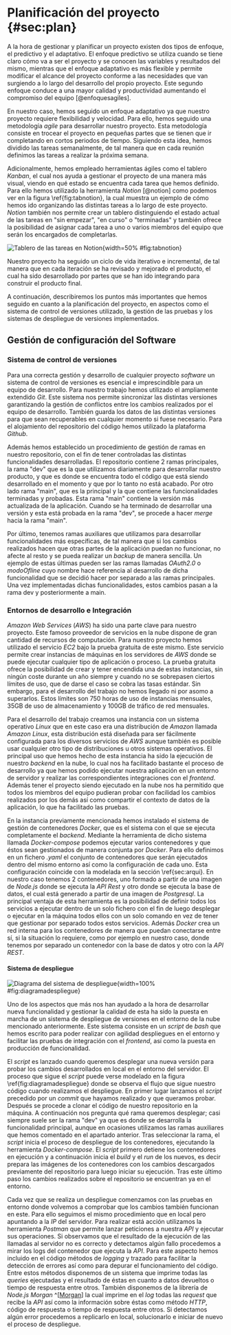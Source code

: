 # Planificación del proyecto {#sec:plan}

A la hora de gestionar y planificar un proyecto existen dos tipos de enfoque, el predictivo y el adaptativo. El enfoque predictivo se utiliza cuando se tiene claro cómo va a ser el proyecto y se conocen las variables y resultados del mismo, mientras que el enfoque adaptativo es más flexible y permite modificar el alcance del proyecto conforme a las necesidades que van surgiendo a lo largo del desarrollo del propio proyecto. Este segundo enfoque conduce a una mayor calidad y productividad aumentando el compromiso del equipo [@enfoquesagiles]. 

En nuestro caso, hemos seguido un enfoque adaptativo ya que nuestro proyecto requiere flexibilidad y velocidad. Para ello, hemos seguido una metodología *agile* para desarrollar nuestro proyecto. Esta metodología consiste en trocear el proyecto en pequeñas partes que se tienen que ir completando en cortos periodos de tiempo. Siguiendo esta idea, hemos dividido las tareas semanalmente, de tal manera que en cada reunión definimos las tareas a realizar la próxima semana.

Adicionalmente, hemos empleado herramientas ágiles como el tablero *Kanban*, el cual nos ayuda a gestionar el proyecto de una manera más visual, viendo en qué estado se encuentra cada tarea que hemos definido. Para ello hemos utilizado la herramienta *Notion* [@notion] como podemos ver en la figura \ref{fig:tabnotion}, la cual muestra un ejemplo de cómo hemos ido organizando las distintas tareas a lo largo de este proyecto. *Notion* también nos permite crear un tablero distinguiendo el estado actual de las tareas en "sin empezar", "en curso" o "terminadas" y también ofrece la posibilidad de asignar cada tarea a uno o varios miembros del equipo que serán los encargados de completarlas.

![Tablero de las tareas en Notion](img/tabnotion.png){width=50% #fig:tabnotion}

Nuestro proyecto ha seguido un ciclo de vida iterativo e incremental, de tal manera que en cada iteración se ha revisado y mejorado el producto, el cual ha sido desarrollado por partes que se han ido integrando para construir el producto final.

A continuación, describiremos los puntos más importantes que hemos seguido en cuanto a la planificación del proyecto, en aspectos como el sistema de control de versiones utilizado, la gestión de las pruebas y los sistemas de despliegue de versiones implementados.  

## Gestión de configuración del Software

### Sistema de control de versiones

Para una correcta gestión y desarrollo de cualquier proyecto *software* un sistema de control de versiones es esencial e imprescindible para un equipo de desarrollo. Para nuestro trabajo hemos utilizado el ampliamente extendido *Git*. Este sistema nos permite sincronizar las distintas versiones garantizando la gestión de conflictos  entre los cambios realizados por el equipo de desarrollo. También guarda los datos de las distintas versiones para que sean recuperables en cualquier momento si fuese necesario. Para el alojamiento del repositorio del código hemos utilizado la plataforma *Github*. 

Además hemos establecido un procedimiento de gestión de ramas en nuestro repositorio, con el fin de tener controladas las distintas funcionalidades desarrolladas. El repositorio contiene 2 ramas principales, la rama "dev" que es  la que utilizamos diariamente para desarrollar nuestro producto, y que es donde se encuentra todo el código que está siendo desarrollado en el momento y que por lo tanto no está acabado. Por otro lado rama "main", que es la principal y la que contiene las funcionalidades terminadas y probadas. Esta rama "main" contiene la versión más actualizada de la aplicación. Cuando se ha terminado de desarrollar una versión y esta está probada en la rama "dev", se procede a hacer *merge* hacia la rama "main".

Por último, tenemos ramas auxiliares que utilizamos para desarrollar funcionalidades más específicas, de tal manera que si los cambios realizados hacen que otras partes de la aplicación puedan no funcionar, no afecte al resto y se pueda realizar un *backup* de manera sencilla. Un ejemplo de estas últimas pueden ser las ramas llamadas *OAuth2.0* o *modoOfline* cuyo nombre hace referencia al desarrollo de dicha funcionalidad que se decidió hacer por separado a las ramas principales. Una vez implementadas dichas funcionalidades, estos cambios pasan a la rama dev y posteriormente a main.

### Entornos de desarrollo e Integración

*Amazon Web Services* (*AWS*) ha sido una parte clave para nuestro proyecto. Este famoso proveedor de servicios en la nube dispone de gran cantidad de recursos de computación. Para nuestro proyecto hemos utilizado el servicio *EC2* bajo la prueba gratuita de este mismo. Este servicio permite crear instancias de máquinas en los servidores de *AWS* donde se puede ejecutar cualquier tipo de aplicación o proceso. La prueba gratuita ofrece la posibilidad de crear y tener encendida una de estas instancias, sin ningún coste durante un año siempre y cuando no se sobrepasen ciertos límites de uso, que de darse el caso se cobra las tasas estándar. Sin embargo, para el desarrollo del trabajo no hemos llegado ni por asomo a superarlos. Estos límites son 750 horas de uso de instancias mensuales, 35GB de uso de almacenamiento y 100GB de tráfico de red mensuales.

Para el desarrollo del trabajo creamos una instancia con un sistema operativo *Linux* que en este caso era una distribución de *Amazon* llamada *Amazon Linux*, esta distribución está diseñada para ser fácilmente configurada para los diversos servicios de *AWS* aunque también es posible usar cualquier otro tipo de distribuciones u otros sistemas operativos. El principal uso que hemos hecho de esta instancia ha sido la ejecución de nuestro *backend* en la nube, lo cual nos ha facilitado bastante el proceso de desarrollo ya que hemos podido ejecutar nuestra aplicación en un entorno de servidor y realizar las correspondientes integraciones con el *frontend*. Además tener el proyecto siendo ejecutado en la nube nos ha permitido que todos los miembros del equipo pudieran probar con facilidad los cambios realizados por los demás así como compartir el contexto de datos de la aplicación, lo que ha facilitado las pruebas.

En la instancia previamente mencionada hemos instalado el sistema de gestión de contenedores *Docker*, que es el sistema con el que se ejecuta completamente el *backend*. Mediante la herramienta de dicho sistema llamada *Docker-compose* podemos ejecutar varios contenedores y que éstos sean gestionados de manera conjunta por *Docker*. Para ello definimos en un fichero *.yaml* el conjunto de contenedores que serán ejecutados dentro del mismo entorno así como la configuración de cada uno. Esta configuración coincide con la modelada en la sección \ref{sec:arqui}. En nuestro caso tenemos 2 contenedores, uno formado a partir de una imagen de *Node.js* donde se ejecuta la *API Rest* y otro donde se ejecuta la base de datos, el cual está generado a partir de una imagen de *Postgresql*. La principal ventaja de esta herramienta es la posibilidad de definir todos los servicios a ejecutar dentro de un solo fichero con el fin de luego desplegar o ejecutar en la máquina todos ellos con un solo comando en vez de tener que gestionar por separado todos estos servicios. Además *Docker* crea un red interna para los contenedores de manera que puedan conectarse entre sí, si la situación lo requiere, como por ejemplo en nuestro caso, donde tenemos por separado un contenedor con la base de datos y otro con la *API REST*.

#### Sistema de despliegue

![Diagrama del sistema de despliegue](img/pipelinedespliege.png){width=100% #fig:diagramadespliegue}

Uno de los aspectos que más nos han ayudado a la hora de desarrollar nueva funcionalidad y gestionar la calidad de esta ha sido la puesta en marcha de un sistema de despliegue de versiones en el entorno de la nube mencionado anteriormente. Este sistema consiste en un *script* de *bash* que hemos escrito para poder realizar con agilidad despliegues en el entorno y facilitar las pruebas de integración con el *frontend*, así como la puesta en producción de funcionalidad. 

El *script* es lanzado cuando queremos desplegar una nueva versión para probar los cambios desarrollados en local en el entorno del servidor. El proceso que sigue el *script* puede verse modelado en la figura \ref{fig:diagramadespliegue} donde se observa el flujo que sigue nuestro código cuando realizamos el despliegue. En primer lugar lanzamos el *script* precedido por un *commit* que hayamos realizado y que queramos probar. Después se procede a clonar el código de nuestro repositorio en la máquina. A continuación nos pregunta qué rama queremos desplegar; casi siempre suele ser la rama "dev" ya que es donde se desarrolla la funcionalidad principal, aunque en ocasiones utilizamos las ramas auxiliares que hemos comentado en el apartado anterior. Tras seleccionar la rama, el *script* inicia el proceso de despliegue de los contenedores, ejecutando la herramienta *Docker-compose*. El *script* primero detiene los contenedores en ejecución y a continuación inicia el *build* y el *run* de los nuevos, es decir prepara las imágenes de los contenedores con los cambios descargados previamente del repositorio para luego iniciar su ejecución. Tras este último paso los cambios realizados sobre el repositorio se encuentran ya en el entorno.

Cada vez que se realiza un despliegue comenzamos con las pruebas en entorno donde volvemos a comprobar que los cambios también funcionan en este. Para ello seguimos el mismo procedimiento que en local pero apuntando a la *IP* del servidor. Para realizar está acción utilizamos la herramienta *Postman* que permite lanzar peticiones a nuestra *API* y ejecutar sus operaciones. Si observamos que el resultado de la ejecución de las llamadas al servidor no es correcto y detectamos algún fallo procedemos a mirar los logs del contenedor que ejecuta la *API*. Para este aspecto hemos incluido en el código métodos de *logging* y trazado para facilitar la detección de errores así como para depurar el funcionamiento del código. Entre estos métodos disponemos de un sistema que imprime todas las *queries* ejecutadas y el resultado de éstas en cuanto a datos devueltos o tiempo de respuesta entre otros. También disponemos de la librería de *Node.js Morgan* ^[[Morgan](https://www.npmjs.com/package/morgan)] la cual imprime en el *log* todas las *request* que recibe la *API* así como la información sobre éstas como método *HTTP*, código de respuesta o tiempo de respuesta entre otros. Si detectamos algún error procedemos a replicarlo en local, solucionarlo e iniciar de nuevo el proceso de despliegue.
